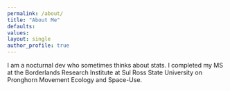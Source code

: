 ```yaml
---
permalink: /about/
title: "About Me"
defaults:
values:
layout: single
author_profile: true
---
```


I am a nocturnal dev who sometimes thinks about stats. I completed my MS at the Borderlands Research Institute at Sul Ross State University on Pronghorn Movement Ecology and Space-Use.
